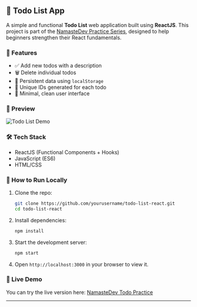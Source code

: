 
## 📝 Todo List App

A simple and functional **Todo List** web application built using **ReactJS**. This project is part of the [NamasteDev Practice Series](https://namastedev.com/practice/todo-list), designed to help beginners strengthen their React fundamentals.

### 🚀 Features

* ✅ Add new todos with a description
* 🗑️ Delete individual todos
* 💾 Persistent data using `localStorage`
* 🧠 Unique IDs generated for each todo
* 🎯 Minimal, clean user interface

### 📸 Preview

![Todo List Demo](#) <!-- (You can add a screenshot URL or local file later) -->

### 🛠️ Tech Stack

* ReactJS (Functional Components + Hooks)
* JavaScript (ES6)
* HTML/CSS

### 📂 How to Run Locally

1. Clone the repo:

   ```bash
   git clone https://github.com/yourusername/todo-list-react.git
   cd todo-list-react
   ```

2. Install dependencies:

   ```bash
   npm install
   ```

3. Start the development server:

   ```bash
   npm start
   ```

4. Open `http://localhost:3000` in your browser to view it.

### 🔗 Live Demo

You can try the live version here: [NamasteDev Todo Practice](https://namastedev.com/practice/todo-list)

---


